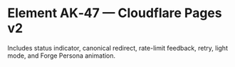 # Element AK‑47 — Cloudflare Pages v2

Includes status indicator, canonical redirect, rate-limit feedback, retry, light mode, and Forge Persona animation.
